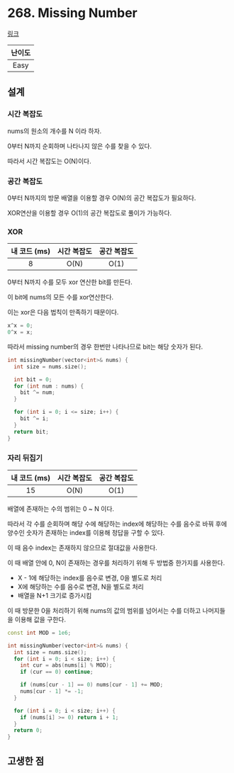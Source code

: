 # 268. Missing Number

[링크](https://leetcode.com/problems/missing-number/)

| 난이도 |
| :----: |
|  Easy  |

## 설계

### 시간 복잡도

nums의 원소의 개수를 N 이라 하자.

0부터 N까지 순회하며 나타나지 않은 수를 찾을 수 있다.

따라서 시간 복잡도는 O(N)이다.

### 공간 복잡도

0부터 N까지의 방문 배열을 이용할 경우 O(N)의 공간 복잡도가 필요하다.

XOR연산을 이용할 경우 O(1)의 공간 복잡도로 풀이가 가능하다.

### XOR

| 내 코드 (ms) | 시간 복잡도 | 공간 복잡도 |
| :----------: | :---------: | :---------: |
|      8       |    O(N)     |    O(1)     |

0부터 N까지 수를 모두 xor 연산한 bit를 만든다.

이 bit에 nums의 모든 수를 xor연산한다.

이는 xor은 다음 법칙이 만족하기 때문이다.

```cpp
x^x = 0;
0^x = x;
```

따라서 missing number의 경우 한번만 나타나므로 bit는 해당 숫자가 된다.

```cpp
int missingNumber(vector<int>& nums) {
  int size = nums.size();

  int bit = 0;
  for (int num : nums) {
    bit ^= num;
  }

  for (int i = 0; i <= size; i++) {
    bit ^= i;
  }
  return bit;
}
```

### 자리 뒤집기

| 내 코드 (ms) | 시간 복잡도 | 공간 복잡도 |
| :----------: | :---------: | :---------: |
|      15      |    O(N)     |    O(1)     |

배열에 존재하는 수의 범위는 0 ~ N 이다.

따라서 각 수를 순회하며 해당 수에 해당하는 index에 해당하는 수를 음수로 바꿔 후에 양수인 숫자가 존재하는 index를 이용해 정답을 구할 수 있다.

이 때 음수 index는 존재하지 않으므로 절대값을 사용한다.

이 때 배열 안에 0, N이 존재하는 경우를 처리하기 위해 두 방법중 한가지를 사용한다.

- X - 1에 해당하는 index를 음수로 변경, 0을 별도로 처리
- X에 해당하는 수를 음수로 변경, N을 별도로 처리
- 배열을 N+1 크기로 증가시킴

이 때 방문한 0을 처리하기 위해 nums의 값의 범위를 넘어서는 수를 더하고 나머지들을 이용해 값을 구한다.

```cpp
const int MOD = 1e6;

int missingNumber(vector<int>& nums) {
  int size = nums.size();
  for (int i = 0; i < size; i++) {
    int cur = abs(nums[i] % MOD);
    if (cur == 0) continue;

    if (nums[cur - 1] == 0) nums[cur - 1] += MOD;
    nums[cur - 1] *= -1;
  }

  for (int i = 0; i < size; i++) {
    if (nums[i] >= 0) return i + 1;
  }
  return 0;
}
```

## 고생한 점
